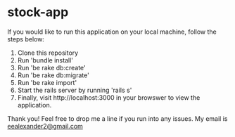 # stock-app
If you would like to run this application on your local machine, follow the steps below: 

1. Clone this repository 
2. Run 'bundle install' 
3. Run 'be rake db:create' 
4. Run 'be rake db:migrate'
5. Run 'be rake import' 
6. Start the rails server by running 'rails s'
7. Finally, visit http://localhost:3000 in your browswer to view the application. 


Thank you! Feel free to drop me a line if you run into any issues. My email is eealexander2@gmail.com 
